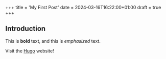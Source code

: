 +++
title = 'My First Post'
date = 2024-03-16T16:22:00+01:00
draft = true
+++
## Introduction

This is **bold** text, and this is *emphasized* text.

Visit the [Hugo](https://gohugo.io) website!